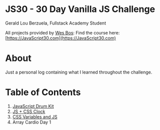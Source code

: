 # JS30 - 30 Day Vanilla JS Challenge

Gerald Lou Berzuela, Fullstack Academy Student

All projects provided by <a href='https://github.com/wesbos' target='_blank'>Wes Bos</a>:
Find the course here: [https://JavaScript30.com](https://JavaScript30.com)

# About

Just a personal log containing what I learned throughout the challenge.

# Table of Contents

1. <a href="https://github.com/gberzuela/JS30/tree/main/01%20-%20JS%20Drum%20Kit" target='_blank'>JavaScript Drum Kit</a>
2. <a href="https://github.com/gberzuela/JS30/tree/main/02%20-%20JS%20and%20CSS%20Clock" target='_blank'>JS + CSS Clock</a>
3. <a href="https://github.com/gberzuela/JS30/tree/main/03%20-%20CSS%20Variables%20and%20JSS" target='_blank'>CSS Variables and JS</a>
4. Array Cardio Day 1
